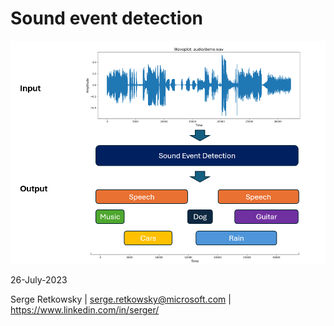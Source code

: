 # Sound event detection

<img src="SED.png">

26-July-2023

Serge Retkowsky | serge.retkowsky@microsoft.com | https://www.linkedin.com/in/serger/
